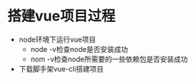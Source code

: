 # 搭建vue项目过程

* node环境下运行vue项目
  * node -v检查node是否安装成功
  * nom -v检查node所需要的一些依赖包是否安装成功
* 下载脚手架vue-cli搭建项目